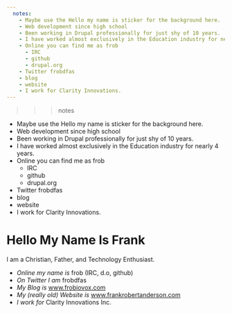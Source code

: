 ```yaml
---
  notes:
    - Maybe use the Hello my name is sticker for the background here.
    - Web development since high school
    - Been working in Drupal professionally for just shy of 10 years.
    - I have worked almost exclusively in the Education industry for nearly 4 years.
    - Online you can find me as frob
      - IRC
      - github
      - drupal.org
    - Twitter frobdfas
    - blog
    - website
    - I work for Clarity Innovations.
---
```

>>> notes
  - Maybe use the Hello my name is sticker for the background here.
  - Web development since high school
  - Been working in Drupal professionally for just shy of 10 years.
  - I have worked almost exclusively in the Education industry for nearly 4 years.
  - Online you can find me as frob
    - IRC
    - github
    - drupal.org
  - Twitter frobdfas
  - blog
  - website
  - I work for Clarity Innovations.
>>>


# Hello My Name Is Frank

I am a Christian, Father, and Technology Enthusiast.

 - _Online my name is_ frob (IRC, d.o, github)
 - _On Twitter I am_ frobdfas
 - _My Blog is_ www.frobiovox.com
 - _My (really old) Website is_ www.frankrobertanderson.com
 - _I work for_ Clarity Innovations Inc.
